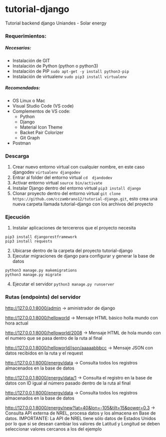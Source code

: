 # tutorial-django
Tutorial backend django Uniandes - Solar energy

### Requerimientos:

##### Necesarios:
* Instalación de GIT
* Instalación de Python (python o python3)
* Instalación de PIP `sudo apt-get -y install python3-pip`
* Instalación de virtualenv `sudo pip3 install virtualenv`

##### Recomendados:
* OS Linux o Mac
* Visual Studio Code (VS code)
* Complementos de VS code:
  * Python
  * Django
  * Material Icon Theme
  * Backet Pair Colorizer
  * Git Graph
* Postman

### Descarga
1. Crear nuevo entorno virtual con cualquier nombre, en este caso djangodev `virtualenv djangodev`
2. Entrar al folder del entorno virtual `cd  djandodev`
3. Activar entorno virtual `source bin/activate`
4. Instalar Django dentro del entorno virtual `pip3 install django`
5. Clonar proyecto dentro del entorno virtual `git clone https://github.com/cczambrano12/tutorial-django.git`, esto crea una nueva carpeta llamada tutorial-django con los archivos del proyecto

### Ejecución
1. Instalar aplicaciones de tercereros que el proyecto necesita
```
pip3 install djangorestframework
pip3 install requests
```
2. Ubicarse dentro de la carpeta del proyecto tutorial-django
3. Ejecutar migraciones de django para configurar y generar la base de datos
```
python3 manage.py makemigrations
python3 manage.py migrate
```
4. Ejecutar el servidor `python3 manage.py runserver`

### Rutas (endpoints) del servidor
http://127.0.0.1:8000/admin -> aministrador de django

http://127.0.0.1:8000/helloworld -> Mensaje HTML básico holla mundo con hora actual

http://127.0.0.1:8000/helloworld/2008 -> Mensaje HTML de hola mundo con el numero que se pasa dentro de la ruta al final

http://127.0.0.1:8000/helloworld/json/aaaaabbbcc -> Mensaje JSON con datos recibidos en la ruta y el request 

http://127.0.0.1:8000/energy/data -> Consulta todos los registros almacenados en la base de datos

http://127.0.0.1:8000/energy/data/1 -> Consulta el registro en la base de datos con ID igual al número pasado dentro de la ruta al final

http://127.0.0.1:8000/energy/data -> Consulta todos los registros almacenados en la base de datos

http://127.0.0.1:8000/energy/new?lat=40&lon=-105&tilt=15&power=0.3 -> Consulta API externa de NREL, procesa datos y los almacena en Base de datos.
IMPORTANTE: La API de NREL tiene sólo datos de Estados Unidos por lo que si se desean cambiar los valores de Latitud y Longitud se deben seleccionar valores cercanos a los del ejemplo
